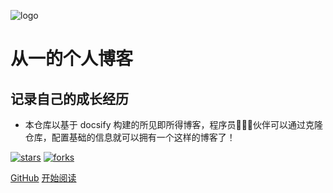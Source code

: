 ![logo](_media/logo.png)

# 从一的个人博客

## 记录自己的成长经历

- 本仓库以基于 docsify 构建的所见即所得博客，程序员👨🏻‍💻伙伴可以通过克隆仓库，配置基础的信息就可以拥有一个这样的博客了！
    
[![stars](https://badgen.net/github/stars/Rezero-zzl/Rezero-zzl.github.io?icon=github&color=4ab8a1)](https://github.com/Rezero-zzl/Rezero-zzl.github.io) [![forks](https://badgen.net/github/forks/Rezero-zzl/Rezero-zzl.github.io?icon=github&color=4ab8a1)](https://github.com/Rezero-zzl/Rezero-zzl.github.io) 

[GitHub](<https://github.com/Rezero-zzl/Rezero-zzl.github.io>)
[开始阅读](README.md)